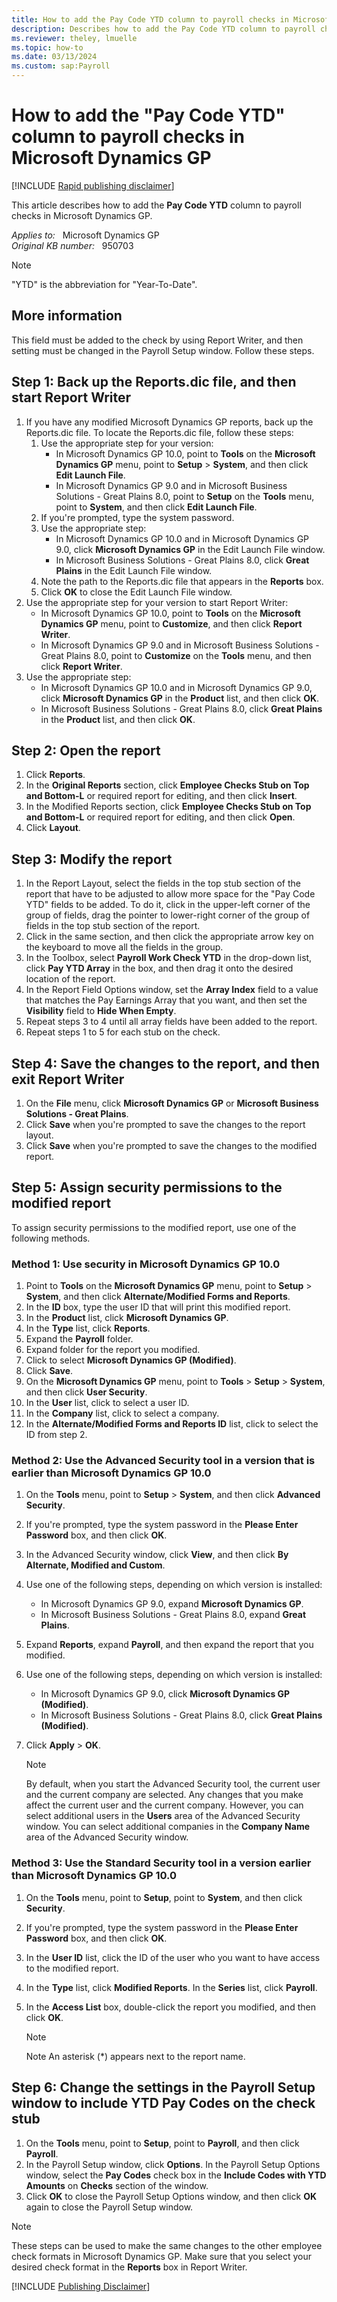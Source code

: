 ```yaml
---
title: How to add the Pay Code YTD column to payroll checks in Microsoft Dynamics GP
description: Describes how to add the Pay Code YTD column to payroll checks in Microsoft Dynamics GP.
ms.reviewer: theley, lmuelle
ms.topic: how-to
ms.date: 03/13/2024
ms.custom: sap:Payroll
---
```

# How to add the "Pay Code YTD" column to payroll checks in Microsoft Dynamics GP

[!INCLUDE [Rapid publishing disclaimer](../../includes/rapid-publishing-disclaimer.md)]

This article describes how to add the **Pay Code YTD** column to payroll checks in Microsoft Dynamics GP.

_Applies to:_ &nbsp; Microsoft Dynamics GP  
_Original KB number:_ &nbsp; 950703

> [!NOTE]
> "YTD" is the abbreviation for "Year-To-Date".

## More information

This field must be added to the check by using Report Writer, and then setting must be changed in the Payroll Setup window. Follow these steps.

## Step 1: Back up the Reports.dic file, and then start Report Writer

1. If you have any modified Microsoft Dynamics GP reports, back up the Reports.dic file. To locate the Reports.dic file, follow these steps:
    1. Use the appropriate step for your version:
        - In Microsoft Dynamics GP 10.0, point to **Tools** on the **Microsoft Dynamics GP** menu, point to **Setup** > **System**, and then click **Edit Launch File**.
        - In Microsoft Dynamics GP 9.0 and in Microsoft Business Solutions - Great Plains 8.0, point to **Setup** on the **Tools** menu, point to **System**, and then click **Edit Launch File**.
    1. If you're prompted, type the system password.
    1. Use the appropriate step:
        - In Microsoft Dynamics GP 10.0 and in Microsoft Dynamics GP 9.0, click **Microsoft Dynamics GP** in the Edit Launch File window.
        - In Microsoft Business Solutions - Great Plains 8.0, click **Great Plains** in the Edit Launch File window.
    1. Note the path to the Reports.dic file that appears in the **Reports** box.
    1. Click **OK** to close the Edit Launch File window.
2. Use the appropriate step for your version to start Report Writer:
   - In Microsoft Dynamics GP 10.0, point to **Tools** on the **Microsoft Dynamics GP** menu, point to **Customize**, and then click **Report Writer**.
   - In Microsoft Dynamics GP 9.0 and in Microsoft Business Solutions - Great Plains 8.0, point to **Customize** on the **Tools** menu, and then click **Report Writer**.
3. Use the appropriate step:
   - In Microsoft Dynamics GP 10.0 and in Microsoft Dynamics GP 9.0, click **Microsoft Dynamics GP** in the **Product** list, and then click **OK**.
   - In Microsoft Business Solutions - Great Plains 8.0, click **Great Plains** in the **Product** list, and then click **OK**.

## Step 2: Open the report

1. Click **Reports**.
2. In the **Original Reports** section, click **Employee Checks Stub on Top and Bottom-L** or required report for editing, and then click **Insert**.
3. In the Modified Reports section, click **Employee Checks Stub on Top and Bottom-L** or required report for editing, and then click **Open**.
4. Click **Layout**.

## Step 3: Modify the report

1. In the Report Layout, select the fields in the top stub section of the report that have to be adjusted to allow more space for the "Pay Code YTD" fields to be added. To do it, click in the upper-left corner of the group of fields, drag the pointer to lower-right corner of the group of fields in the top stub section of the report.
2. Click in the same section, and then click the appropriate arrow key on the keyboard to move all the fields in the group.
3. In the Toolbox, select **Payroll Work Check YTD** in the drop-down list, click **Pay YTD Array** in the box, and then drag it onto the desired location of the report.
4. In the Report Field Options window, set the **Array Index** field to a value that matches the Pay Earnings Array that you want, and then set the **Visibility** field to **Hide When Empty**.
5. Repeat steps 3 to 4 until all array fields have been added to the report.
6. Repeat steps 1 to 5 for each stub on the check.

## Step 4: Save the changes to the report, and then exit Report Writer

1. On the **File** menu, click **Microsoft Dynamics GP** or **Microsoft Business Solutions - Great Plains**.
2. Click **Save** when you're prompted to save the changes to the report layout.
3. Click **Save** when you're prompted to save the changes to the modified report.

## Step 5: Assign security permissions to the modified report

To assign security permissions to the modified report, use one of the following methods.

### Method 1: Use security in Microsoft Dynamics GP 10.0

1. Point to **Tools** on the **Microsoft Dynamics GP** menu, point to **Setup** > **System**, and then click **Alternate/Modified Forms and Reports**.
2. In the **ID** box, type the user ID that will print this modified report.
3. In the **Product** list, click **Microsoft Dynamics GP**.
4. In the **Type** list, click **Reports**.
5. Expand the **Payroll** folder.
6. Expand folder for the report you modified.
7. Click to select **Microsoft Dynamics GP (Modified)**.
8. Click **Save**.
9. On the **Microsoft Dynamics GP** menu, point to **Tools** > **Setup** > **System**, and then click **User Security**.
10. In the **User** list, click to select a user ID.
11. In the **Company** list, click to select a company.
12. In the **Alternate/Modified Forms and Reports ID** list, click to select the ID from step 2.

### Method 2: Use the Advanced Security tool in a version that is earlier than Microsoft Dynamics GP 10.0

1. On the **Tools** menu, point to **Setup** > **System**, and then click **Advanced Security**.
2. If you're prompted, type the system password in the **Please Enter Password** box, and then click **OK**.
3. In the Advanced Security window, click **View**, and then click **By Alternate, Modified and Custom**.
4. Use one of the following steps, depending on which version is installed:
   - In Microsoft Dynamics GP 9.0, expand **Microsoft Dynamics GP**.
   - In Microsoft Business Solutions - Great Plains 8.0, expand **Great Plains**.
5. Expand **Reports**, expand **Payroll**, and then expand the report that you modified.
6. Use one of the following steps, depending on which version is installed:
    - In Microsoft Dynamics GP 9.0, click **Microsoft Dynamics GP (Modified)**.
    - In Microsoft Business Solutions - Great Plains 8.0, click **Great Plains (Modified)**.
7. Click **Apply** >  **OK**.

    > [!NOTE]
    > By default, when you start the Advanced Security tool, the current user and the current company are selected. Any changes that you make affect the current user and the current company. However, you can select additional users in the **Users** area of the Advanced Security window. You can select additional companies in the **Company Name** area of the Advanced Security window.

### Method 3: Use the Standard Security tool in a version earlier than Microsoft Dynamics GP 10.0

1. On the **Tools** menu, point to **Setup**, point to **System**, and then click **Security**.
2. If you're prompted, type the system password in the **Please Enter Password** box, and then click **OK**.
3. In the **User ID** list, click the ID of the user who you want to have access to the modified report.
4. In the **Type** list, click **Modified Reports**. In the **Series** list, click **Payroll**.
5. In the **Access List** box, double-click the report you modified, and then click **OK**.

    > [!NOTE]
    > Note An asterisk (*) appears next to the report name.

## Step 6: Change the settings in the Payroll Setup window to include YTD Pay Codes on the check stub

1. On the **Tools** menu, point to **Setup**, point to **Payroll**, and then click **Payroll**.
2. In the Payroll Setup window, click **Options**. In the Payroll Setup Options window, select the **Pay Codes** check box in the **Include Codes with YTD Amounts** on **Checks** section of the window.
3. Click **OK** to close the Payroll Setup Options window, and then click **OK** again to close the Payroll Setup window.

> [!NOTE]
> These steps can be used to make the same changes to the other employee check formats in Microsoft Dynamics GP. Make sure that you select your desired check format in the **Reports** box in Report Writer.

[!INCLUDE [Publishing Disclaimer](../../includes/publishing-disclaimer.md)]
